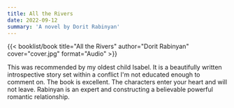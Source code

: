 ```yaml
---
title: All the Rivers
date: 2022-09-12
summary: 'A novel by Dorit Rabinyan'
---
```


{{< booklist/book
title="All the Rivers"
author="Dorit Rabinyan"
cover="cover.jpg"
format="Audio" >}}

This was recommended by my oldest child Isabel. It is a beautifully written introspective story set within a conflict I'm not educated enough to comment on. The book is excellent. The characters enter your heart and will not leave. Rabinyan is an expert and constructing a believable powerful romantic relationship.